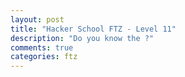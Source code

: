 ```yaml
---
layout: post
title: "Hacker School FTZ - Level 11"
description: "Do you know the ?"
comments: true
categories: ftz
---
```

<!--
<img data-action="zoom" src='{{ "assets/ftz/level11/1.jpg" | relative_url }}' alt='relative'>  

## 1) level11/ 입력해 로그인  

<img data-action="zoom" src='{{ "assets/ftz/level11/2.png" | relative_url }}' alt='relative'>  

-->